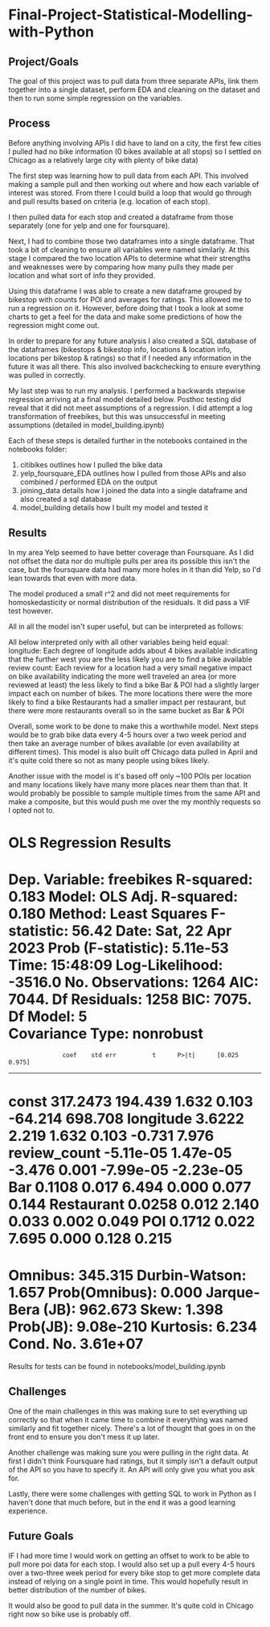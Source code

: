 # Final-Project-Statistical-Modelling-with-Python

## Project/Goals
The goal of this project was to pull data from three separate APIs, link them together into a single dataset, perform EDA and cleaning on the dataset and then to run some simple regression on the variables.

## Process
Before anything involving APIs I did have to land on a city, the first few cities I pulled had no bike information (0 bikes available at all stops) so I settled on Chicago as a relatively large city with plenty of bike data)

The first step was learning how to pull data from each API. This involved making a sample pull and then working out where and how each variable of interest was stored. From there I could build a loop that would go through and pull results based on criteria (e.g. location of each stop). 

I then pulled data for each stop and created a dataframe from those separately (one for yelp and one for foursquare).

Next, I had to combine those two dataframes into a single dataframe. That took a bit of cleaning to ensure all variables were named similarly. At this stage I compared the two location APIs to determine what their strengths and weaknesses were by comparing how many pulls they made per location and what sort of info they provided.

Using this dataframe I was able to create a new dataframe grouped by bikestop with counts for POI and averages for ratings. This allowed me to run a regression on it. However, before doing that I took a look at some charts to get a feel for the data and make some predictions of how the regression might come out.

In order to prepare for any future analysis I also created a SQL database of the dataframes (bikestops & bikestop info, locations & location info, locations per bikestop & ratings) so that if I needed any information in the future it was all there. This also involved backchecking to ensure everything was pulled in correctly.

My last step was to run my analysis. I performed a backwards stepwise regression arriving at a final model detailed below. Posthoc testing did reveal that it did not meet assumptions of a regression. I did attempt a log transformation of freebikes, but this was unsuccessful in meeting assumptions (detailed in model_building.ipynb)

Each of these steps is detailed further in the notebooks contained in the notebooks folder:
1. citibikes outlines how I pulled the bike data
2. yelp_foursquare_EDA outlines how I pulled from those APIs and also combined / performed EDA on the output
3. joining_data details how I joined the data into a single dataframe and also created a sql database
4. model_building details how I built my model and tested it



## Results
In my area Yelp seemed to have better coverage than Foursquare. As I did not offset the data nor do multiple pulls per area its possible this isn't the case, but the foursquare data had many more holes in it than did Yelp, so I'd lean towards that even with more data.

The model produced a small r^2 and did not meet requirements for homoskedasticity or normal distribution of the residuals. It did pass a VIF test however.

All in all the model isn't super useful, but can be interpreted as follows:

All below interpreted only with all other variables being held equal: longitude: Each degree of longitude adds about 4 bikes available indicating that the further west you are the less likely you are to find a bike available review count: Each review for a location had a very small negative impact on bike availability indicating the more well traveled an area (or more reviewed at least) the less likely to find a bike Bar & POI had a slightly larger impact each on number of bikes. The more locations there were the more likely to find a bike Restaurants had a smaller impact per restaurant, but there were more restaurants overall so in the same bucket as Bar & POI

Overall, some work to be done to make this a worthwhile model. Next steps would be to grab bike data every 4-5 hours over a two week period and then take an average number of bikes available (or even availability at different times). This model is also built off Chicago data pulled in April and it's quite cold there so not as many people using bikes likely.

Another issue with the model is it's based off only ~100 POIs per location and many locations likely have many more places near them than that. It would probably be possible to sample multiple times from the same API and make a composite, but this would push me over the my monthly requests so I opted not to.

OLS Regression Results                            
==============================================================================
Dep. Variable:              freebikes   R-squared:                       0.183
Model:                            OLS   Adj. R-squared:                  0.180
Method:                 Least Squares   F-statistic:                     56.42
Date:                Sat, 22 Apr 2023   Prob (F-statistic):           5.11e-53
Time:                        15:48:09   Log-Likelihood:                -3516.0
No. Observations:                1264   AIC:                             7044.
Df Residuals:                    1258   BIC:                             7075.
Df Model:                           5                                         
Covariance Type:            nonrobust                                         
================================================================================
                   coef    std err          t      P>|t|      [0.025      0.975]
--------------------------------------------------------------------------------
const          317.2473    194.439      1.632      0.103     -64.214     698.708
longitude        3.6222      2.219      1.632      0.103      -0.731       7.976
review_count  -5.11e-05   1.47e-05     -3.476      0.001   -7.99e-05   -2.23e-05
Bar              0.1108      0.017      6.494      0.000       0.077       0.144
Restaurant       0.0258      0.012      2.140      0.033       0.002       0.049
POI              0.1712      0.022      7.695      0.000       0.128       0.215
==============================================================================
Omnibus:                      345.315   Durbin-Watson:                   1.657
Prob(Omnibus):                  0.000   Jarque-Bera (JB):              962.673
Skew:                           1.398   Prob(JB):                    9.08e-210
Kurtosis:                       6.234   Cond. No.                     3.61e+07
==============================================================================

Results for tests can be found in notebooks/model_building.ipynb

## Challenges 
One of the main challenges in this was making sure to set everything up correctly so that when it came time to combine it everything was named similarly and fit together nicely. There's a lot of thought that goes in on the front end to ensure you don't mess it up later. 

Another challenge was making sure you were pulling in the right data. At first I didn't think Foursquare had ratings, but it simply isn't a default output of the API so you have to specify it. An API will only give you what you ask for.

Lastly, there were some challenges with getting SQL to work in Python as I haven't done that much before, but in the end it was a good learning experience.

## Future Goals
IF I had more time I would work on getting an offset to work to be able to pull more poi data for each stop. I would also set up a pull every 4-5 hours over a two-three week period for every bike stop to get more complete data instead of relying on a single point in time. This would hopefully result in better distribution of the number of bikes.

It would also be good to pull data in the summer. It's quite cold in Chicago right now so bike use is probably off.
